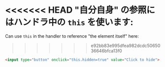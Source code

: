 <<<<<<< HEAD
"自分自身" の参照にはハンドラ中の `this` を使います:
=======
Can use `this` in the handler to reference "the element itself" here:
>>>>>>> e92bb83e995dfea982dcdc5065036646bfca13f0

```html run height=50
<input type="button" onclick="this.hidden=true" value="Click to hide">
```
